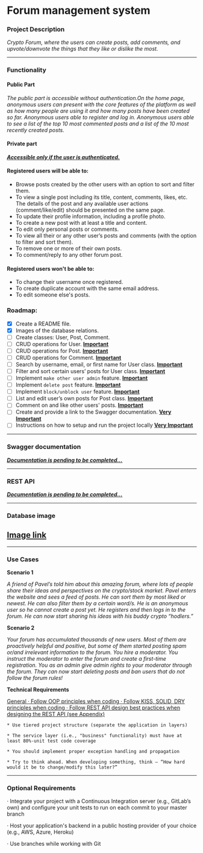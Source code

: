 # **Forum management system**

### Project Description

_Crypto Forum, where the users can create posts, add comments, and upvote/downvote the things that they like or dislike the most._

---
### Functionality

#### Public Part

_The public part is accessible without authentication.On the home page, anonymous users can present with the core features of the platform as well as how many people are using it and how many posts have been created so far. Anonymous users able to register and log in.
Anonymous users able to see a list of the top 10 most commented posts and a list of the 10 most recently created posts._

#### Private part
***<ins>Accessible only if the user is authenticated.</ins>***

#### Registered users will be able to:
- Browse posts created by the other users with an option to sort and filter them.
- To view a single post including its title, content, comments, likes, etc. The details of the post and any available user actions (comment/like/edit) should be presented on the same page.
- To update their profile information, including a profile photo.
- To create a new post with at least a title and content.
- To edit only personal posts or comments.
- To view all their or any other user’s posts and comments (with the option to filter and sort them).
- To remove one or more of their own posts.
- To comment/reply to any other forum post.

#### Registered users won't be able to:
- To change their username once registered. 
- To create duplicate account with the same email address.
- To edit someone else's posts.

### Roadmap:
- [x] Create a README file.
- [x] Images of the database relations.
- [ ] Create classes: User, Post, Comment.
- [ ] CRUD operations for User. **<ins>Important**
- [ ] CRUD operations for Post. **<ins>Important**
- [ ] CRUD operations for Comment. **<ins>Important**
- [ ] Search by username, email, or first name for User class. **<ins>Important**
- [ ] Filter and sort certain users’ posts for User class. **<ins>Important**
- [ ] Implement `make other user admin` feature. **<ins>Important**
- [ ] Implement `delete post` feature. **<ins>Important**
- [ ] Implement `block/unblock user` feature. **<ins>Important**
- [ ] List and edit user’s own posts for Post class. **<ins>Important**
- [ ] Comment on and like other users' posts. **<ins>Important**
- [ ] Create and provide a link to the Swagger documentation. **<ins> Very Important**
- [ ] Instructions on how to setup and run the project locally **<ins> Very Important**

---

### Swagger documentation

***<ins>Documentation is pending to be completed...***

---

### REST API

***<ins>Documentation is pending to be completed...***

---

### Database image

## [Image link](https://ibb.co/Ptz2GPh) 

---

### Use Cases

**Scenario 1**

*A friend of Pavel’s told him about this amazing forum, where lots of people share their ideas and perspectives on the crypto/stock market. Pavel enters the website and sees a feed of posts. He can sort them by most liked or newest. He can also filter them by a certain word/s. He is an anonymous user so he cannot create a post yet. He registers and then logs in to the forum. He can now start sharing his ideas with his buddy crypto “hodlers.”*

**Scenario 2**

*Your forum has accumulated thousands of new users. Most of them are proactively helpful and positive, but some of them started posting spam or/and irrelevant information to the forum. You hire a moderator. You instruct the moderator to enter the forum and create a first-time registration. You as an admin give admin rights to your moderator through the forum. They can now start deleting posts and ban users that do not follow the forum rules!*

**Technical Requirements**

<ins>General · Follow OOP principles when coding · Follow KISS, SOLID, DRY principles when coding · Follow REST API design best practices when designing the REST API (see Appendix)

    * Use tiered project structure (separate the application in layers)

    * The service layer (i.e., "business" functionality) must have at least 80%-unit test code coverage

    * You should implement proper exception handling and propagation

    * Try to think ahead. When developing something, think – “How hard would it be to change/modify this later?”

---

### Optional Requirements

· Integrate your project with a Continuous Integration server (e.g., GitLab’s own) and configure your unit tests to run on each commit to your master branch

· Host your application's backend in a public hosting provider of your choice (e.g., AWS, Azure, Heroku)

· Use branches while working with Git
